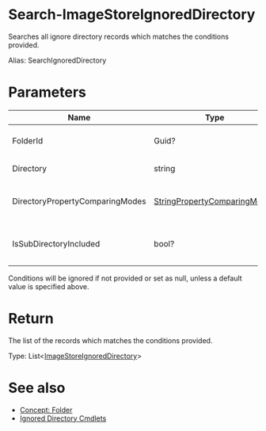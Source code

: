 # Search-ImageStoreIgnoredDirectory
Searches all ignore directory records which matches the conditions provided.

Alias: SearchIgnoredDirectory

# Parameters
|Name|Type|Description|Optional|
|---|---|---|---|
|FolderId|Guid?|Uses id of the related folder as an condition to search.|Yes|
|Directory|string|Uses path as an condition to search.|Yes|
|DirectoryPropertyComparingModes|[StringPropertyComparingModes](../../type/StringPropertyComparingModes.md)|The ways to use Directory in condition. Default value is ```Contains```.|Yes|
|IsSubDirectoryIncluded|bool?|Uses IsSubDirectoryIncluded property as an condition to search.|Yes|

Conditions will be ignored if not provided or set as null, unless a default value is specified above.

# Return
The list of the records which matches the conditions provided.

Type: List<[ImageStoreIgnoredDirectory](../../type/ImageStoreIgnoredDirectory.md)>

# See also
  * [Concept: Folder](../../concept/Folder.md)
  * [Ignored Directory Cmdlets](../cmdlets.md#ignored-directory)